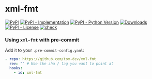# xml-fmt

[![PyPI](https://img.shields.io/pypi/v/xml-fmt?style=flat-square)](https://pypi.org/project/xml-fmt)
[![PyPI - Implementation](https://img.shields.io/pypi/implementation/xml-fmt?style=flat-square)](https://pypi.org/project/xml-fmt)
[![PyPI - Python Version](https://img.shields.io/pypi/pyversions/xml-fmt?style=flat-square)](https://pypi.org/project/xml-fmt)
[![Downloads](https://static.pepy.tech/badge/xml-fmt/month)](https://pepy.tech/project/xml-fmt)
[![PyPI - License](https://img.shields.io/pypi/l/xml-fmt?style=flat-square)](https://opensource.org/licenses/MIT)
[![check](https://github.com/tox-dev/xml-fmt/actions/workflows/check.yaml/badge.svg)](https://github.com/tox-dev/xml-fmt/actions/workflows/check.yaml)

### Using `xml-fmt` with pre-commit

Add it to your `.pre-commit-config.yaml`:

```yaml
- repo: https://github.com/tox-dev/xml-fmt
  rev: "" # Use the sha / tag you want to point at
  hooks:
    - id: xml-fmt
```
